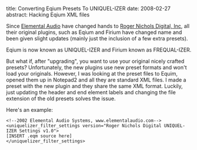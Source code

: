 title: Converting Eqium Presets To UNIQUEL-IZER
date: 2008-02-27
abstract: Hacking Eqium XML files

Since [Elemental Audio][1] have changed hands to [Roger Nichols Digital, Inc][2],
all their original plugins, such as Eqium and Firium have changed name and been
given slight updates (mainly just the inclusion of a few extra
presets).

Eqium is now known as UNIQUEL-IZER and Firium known as FREQUAL-IZER.

But what if, after "upgrading", you want to use your original nicely crafted
presets? Unfortunately, the new plugins use new preset formats and won't load
your originals. However, I was looking at the preset files to Equim, opened them
up in Notepad2 and all they are standard XML files. I made a preset with the new
plugin and they share the same XML format. Luckily, just updating the header and
end element labels and changing the file extension of the old presets solves the
issue.

Here's an example:

    <!--2002 Elemental Audio Systems, www.elementalaudio.com-->
    <uniquelizer_filter_settings version="Roger Nichols Digital UNIQUEL-IZER Settings v1.0">
    [INSERT .eqm source here]
    </uniquelizer_filter_settings>

  [1]: http://www.elementalaudio.com/
  [2]: http://www.rogernicholsdigital.com/
